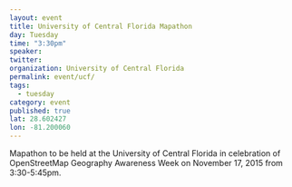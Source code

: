```yaml
---
layout: event
title: University of Central Florida Mapathon
day: Tuesday
time: "3:30pm"
speaker: 
twitter: 
organization: University of Central Florida
permalink: event/ucf/
tags: 
  - tuesday
category: event
published: true
lat: 28.602427
lon: -81.200060
---
```


Mapathon to be held at the University of Central Florida in celebration of OpenStreetMap Geography Awareness Week on November 17, 2015 from 3:30-5:45pm.

